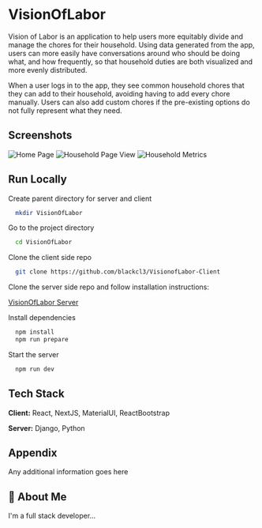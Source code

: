 
# VisionOfLabor

Vision of Labor is an application to help users more equitably divide and manage the chores for their household. Using data generated from the app, users can more easily have conversations around who should be doing what, and how frequently, so that household duties are both visualized and more evenly distributed. 

When a user logs in to the app, they see common household chores that they can add to their household, avoiding having to add every chore manually. Users can also add custom chores if the pre-existing options do not fully represent what they need.



## Screenshots
![Home Page](https://user-images.githubusercontent.com/24661749/226114105-b15c4dc0-630a-4305-8fc3-5cd9da34cf7d.png)
![Household Page View](https://user-images.githubusercontent.com/24661749/226114109-e5f714eb-0080-4c6e-8a55-455bf6e4623c.png)
![Household Metrics](https://user-images.githubusercontent.com/24661749/226114110-d50c20da-abde-41dc-8d7e-d4af7cb09765.png)


## Run Locally

Create parent directory for server and client
```bash
  mkdir VisionOfLabor
```

Go to the project directory

```bash
  cd VisionOfLabor
```


Clone the client side repo

```bash
  git clone https://github.com/blackcl3/VisionofLabor-Client
```

Clone the server side repo and follow installation instructions:

[VisionOfLabor Server](https://github.com/blackcl3/VisionofLabor-Server)


Install dependencies

```bash
  npm install
  npm run prepare
```



Start the server

```bash
  npm run dev
```


## Tech Stack

**Client:** React, NextJS, MaterialUI, ReactBootstrap

**Server:** Django, Python


## Appendix

Any additional information goes here


## 🚀 About Me
I'm a full stack developer...

